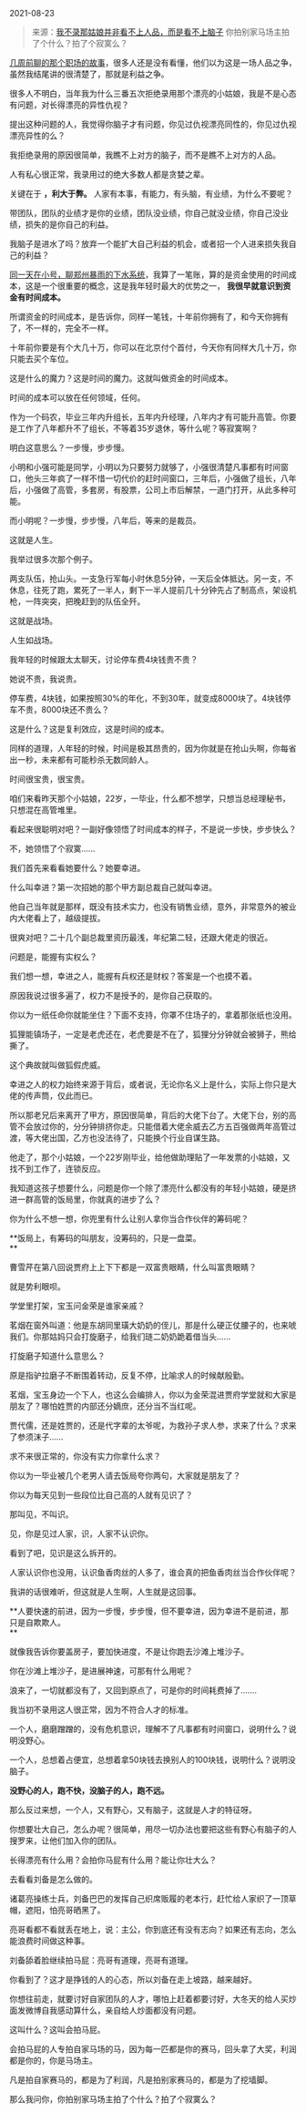 2021-08-23

> 来源：[我不录那姑娘并非看不上人品，而是看不上脑子](http://mp.weixin.qq.com/s?__biz=MzU0MjYwNDU2Mw==&mid=2247500675&idx=2&sn=9d9f21442653bb1e2b5e79dcbc933474&chksm=fb1aafffcc6d26e98da9066b384039b5cb786ac031228c7a816843bccba65c0a10ed3584370a&scene=27#wechat_redirect)
> 你拍别家马场主拍了个什么？拍了个寂寞么？

[几周前聊的那个职场的故事](https://mp.weixin.qq.com/s?__biz=MzU0MjYwNDU2Mw==&mid=2247500134&idx=1&sn=73c3f6388c693336335257fda00ab21a&chksm=fb1aad1acc6d240cb8c92347922e22e081723b39a7f3c056920cdb2906da2cfb00e96ad6b0a2&token=115583545&lang=zh_CN&scene=21#wechat_redirect)，很多人还是没有看懂，他们以为这是一场人品之争，虽然我结尾讲的很清楚了，那就是利益之争。  

  

很多人不明白，当年我为什么三番五次拒绝录用那个漂亮的小姑娘，我是不是心态有问题，对长得漂亮的异性仇视？  

  

提出这种问题的人，我觉得你脑子才有问题，你见过仇视漂亮同性的，你见过仇视漂亮异性的么？  

  

我拒绝录用的原因很简单，我瞧不上对方的脑子，而不是瞧不上对方的人品。  

  

人有私心很正常，我录用过的绝大多数人都是贪婪之辈。  

  

关键在于 **，利大于弊。** 人家有本事，有能力，有头脑，有业绩，为什么不要呢？

  

带团队，团队的业绩才是你的业绩，团队没业绩，你自己就没业绩，你自己没业绩，损失的是你自己的利益。

  

我脑子是进水了吗？放弃一个能扩大自己利益的机会，或者招一个人进来损失我自己的利益？

  

[同一天在小号，聊郑州暴雨的下水系统](https://mp.weixin.qq.com/s?__biz=MzU3NDc5Nzc0NQ==&mid=2247505442&idx=1&sn=764ace035056248fe923d83ee7cf442a&chksm=fd2e74fcca59fdea8dea479c6dc7ab121456af9ea68a2e89226bd8d426487cb9dfca593a998d&token=1934473881&lang=zh_CN&scene=21#wechat_redirect)，我算了一笔账，算的是资金使用的时间成本，这是一个很重要的概念，这是我年轻时最大的优势之一，
**我很早就意识到资金有时间成本。**

  

所谓资金的时间成本，是告诉你，同样一笔钱，十年前你拥有了，和今天你拥有了，不一样的，完全不一样。

  

十年前你要是有个大几十万，你可以在北京付个首付，今天你有同样大几十万，你只能去买个车位。  

  

这是什么的魔力？这是时间的魔力。这就叫做资金的时间成本。

  

时间的成本可以放在任何领域，任何。

  

作为一个码农，毕业三年内升组长，五年内升经理，八年内才有可能升高管。你要是工作了八年都升不了组长，不等着35岁退休，等什么呢？等寂寞啊？

  

明白这意思么？一步慢，步步慢。  

  

小明和小强可能是同学，小明以为只要努力就够了，小强很清楚凡事都有时间窗口，他头三年疯了一样不惜一切代价的赶时间窗口，三年后，小强做了组长，八年后，小强做了高管，多套房，有股票，公司上市后解禁，一道门打开，从此多种可能。

  

而小明呢？一步慢，步步慢，八年后，等来的是裁员。

  

这就是人生。

  

我举过很多次那个例子。

  

两支队伍，抢山头。一支急行军每小时休息5分钟，一天后全体抵达。另一支，不休息，往死了跑，累死了一半人，剩下一半人提前几十分钟先占了制高点，架设机枪，一阵突突，把晚赶到的队伍全歼。

  

这就是战场。  

  

人生如战场。  

  

我年轻的时候跟太太聊天，讨论停车费4块钱贵不贵？

  

她说不贵，我说贵。

  

停车费，4块钱，如果按照30%的年化，不到30年，就变成8000块了。4块钱停车不贵，8000块还不贵么？  

  

这是什么？这是复利效应，这是时间的成本。

  

同样的道理，人年轻的时候，时间是极其昂贵的，因为你就是在抢山头啊，你每省出一秒，未来都有可能秒杀无数同龄人。  

  

时间很宝贵，很宝贵。  

  

咱们来看昨天那个小姑娘，22岁，一毕业，什么都不想学，只想当总经理秘书，只想混在高管堆里。

  

看起来很聪明对吧？一副好像领悟了时间成本的样子，不是说一步快，步步快么？  

  

不，她领悟了个寂寞......  

  

我们首先来看看她要什么？她要幸进。  

  

什么叫幸进？第一次招她的那个甲方副总裁自己就叫幸进。

  

他自己当年就是那样，既没有技术实力，也没有销售业绩，意外，非常意外的被业内大佬看上了，越级提拔。

  

很爽对吧？二十几个副总裁里资历最浅，年纪第二轻，还跟大佬走的很近。  

  

问题是，能握有实权么？

  

我们想一想，幸进之人，能握有兵权还是财权？答案是一个也摸不着。  

  

原因我说过很多遍了，权力不是授予的，是你自己获取的。

  

你以为一纸任命你就能坐住？下面不支持，你罩不住场子的，拿着那张纸也没用。

  

狐狸能镇场子，一定是老虎还在，老虎要是不在了，狐狸分分钟就会被狮子，熊给撕了。

  

这个典故就叫做狐假虎威。  

  

幸进之人的权力始终来源于背后，或者说，无论你名义上是什么，实际上你只是大佬的传声筒，仅此而已。

  

所以那老兄后来离开了甲方，原因很简单，背后的大佬下台了。大佬下台，别的高管不会放过你的，分分钟排挤你走。只能借着大佬余威去乙方五百强做两年高管过渡，等大佬出国，乙方也没法待了，只能换个行业自谋生路。  

  

他走了，那个小姑娘，一个22岁刚毕业，给他做助理贴了一年发票的小姑娘，又找不到工作了，连锁反应。  

  

我知道这孩子想要什么，问题是你一个除了漂亮什么都没有的年轻小姑娘，硬是挤进一群高管的饭局里，你就真的进步了么？

  

你为什么不想一想，你兜里有什么让别人拿你当合作伙伴的筹码呢？  

  

 **饭局上，有筹码的叫朋友，没筹码的，只是一盘菜。  
**

  

曹雪芹在第八回说贾府上上下下都是一双富贵眼睛，什么叫富贵眼睛？  

  

就是势利眼呗。

  

学堂里打架，宝玉问金荣是谁家亲戚？

  

茗烟在窗外叫道：他是东胡同里璜大奶奶的侄儿，那是什么硬正仗腰子的，也来唬我们。你那姑妈只会打旋磨子，给我们琏二奶奶跪着借当头......

  

打旋磨子知道什么意思么？

  

原是指驴拉磨子不断围着转动，反复不停，比喻求人的时候献殷勤。

  

茗烟，宝玉身边一个下人，也这么会编排人，你以为金荣混进贾府学堂就和大家是朋友了？哪怕姓贾的内部还分嫡庶，还分当不当红呢。

  

贾代儒，还是姓贾的，还是代字辈的太爷呢，为救孙子求人参，求来了什么？求来了参须沫子......

  

求不来很正常的，你没有实力你拿什么求？

  

你以为一毕业被几个老男人请去饭局夸你两句，大家就是朋友了？  

  

你以为每天见到一些段位比自己高的人就有见识了？  

  

那叫见，不叫识。  

  

见，你是见过人家，识，人家不认识你。  

  

看到了吧，见识是这么拆开的。

  

人家认识你也没用，认识鱼香肉丝的人多了，谁会真的把鱼香肉丝当合作伙伴呢？  

  

我讲的话很难听，但这就是人生啊，人生就是这回事。  

  

 **人要快速的前进，因为一步慢，步步慢，但不要幸进，因为幸进不是前进，那只是自欺欺人。  
**

  

就像我告诉你要盖房子，要加快进度，不是让你跑去沙滩上堆沙子。  

  

你在沙滩上堆沙子，是进展神速，可那有什么用呢？

  

浪来了，一切就都没有了，又回到原点了，可是你的时间耗费掉了.......

  

我当初不录用这人很正常，因为不符合人才的标准。

  

一个人，磨磨蹭蹭的，没有危机意识，理解不了凡事都有时间窗口，说明什么？说明没野心。

  

一个人，总想着占便宜，总想着拿50块钱去换别人的100块钱，说明什么？说明没脑子。

  

 **没野心的人，跑不快，没脑子的人，跑不远。**

  

那么反过来想，一个人，又有野心，又有脑子，这就是人才的特征呀。  

  

你想要壮大自己，怎么办呢？很简单，用尽一切办法也要把这些有野心有脑子的人搜罗来，让他们加入你的团队。  

  

长得漂亮有什么用？会拍你马屁有什么用？能让你壮大么？

  

去看看刘备是怎么做的。  

  

诸葛亮操练士兵，刘备巴巴的发挥自己织席贩履的老本行，赶忙给人家织了一顶草帽，遮阳，怕亮哥晒黑了。  

  

亮哥看都不看就丢在地上，说：主公，你到底还有没有志向？如果还有志向，怎么能浪费时间做这种事。

  

刘备舔着脸继续拍马屁：亮哥有道理，亮哥有道理。  

  

你看到了？这才是挣钱的人的心态，所以刘备在走上坡路，越来越好。

  

你想往前走，就要讨好自家团队的人才，哪怕上赶着都要讨好，大冬天的给人买炒面发微博自我感动算什么，亲自给人炒面都没有问题。

  

这叫什么？这叫会拍马屁。

  

会拍马屁的人专拍自家马场的马，因为每一匹都是你的赛马，回头拿了大奖，利润都是你的，你是马场主。

  

凡是拍自家赛马的，都是为了利润，凡是拍别家赛马的，都是为了挖墙脚。

  

那么我问你，你拍别家马场主拍了个什么？拍了个寂寞么？

